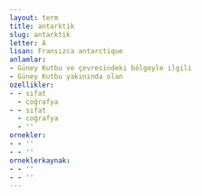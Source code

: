 ```yaml
---
layout: term
title: antarktik
slug: antarktik
letter: A
lisan: Fransızca antarctique
anlamlar:
- Güney Kutbu ve çevresindeki bölgeyle ilgili
- Güney Kutbu yakınında olan
ozellikler:
- - sıfat
  - coğrafya
- - sıfat
  - coğrafya
  - ''
ornekler:
- - ''
- - ''
orneklerkaynak:
- - ''
- - ''
---
```

